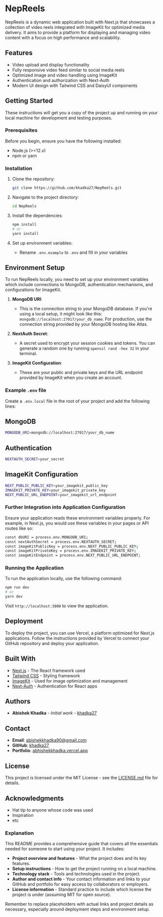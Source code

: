 # NepReels

NepReels is a dynamic web application built with Next.js that showcases a collection of video reels integrated with ImageKit for optimized media delivery. It aims to provide a platform for displaying and managing video content with a focus on high performance and scalability.

## Features

- Video upload and display functionality
- Fully responsive video feed similar to social media reels
- Optimized image and video handling using ImageKit
- Authentication and authorization with Next-Auth
- Modern UI design with Tailwind CSS and DaisyUI components

## Getting Started

These instructions will get you a copy of the project up and running on your local machine for development and testing purposes.

### Prerequisites

Before you begin, ensure you have the following installed:

- Node.js (>=12.x)
- npm or yarn

### Installation

1. Clone the repository:

   ```bash
   git clone https://github.com/khadka27/NepReels.git
   ```

2. Navigate to the project directory:
   ```bash
   cd NepReels
   ```
3. Install the dependencies:
   ```bash
   npm install
   # or
   yarn install
   ```
4. Set up environment variables:
   - Rename `.env.example` to `.env` and fill in your variables

## Environment Setup

To run NepReels locally, you need to set up your environment variables which include connections to MongoDB, authentication mechanisms, and configurations for ImageKit.

1. **MongoDB URI**:

   - This is the connection string to your MongoDB database. If you're using a local setup, it might look like this: `mongodb://localhost:27017/your_db_name`. For production, use the connection string provided by your MongoDB hosting like Atlas.

2. **NextAuth Secret**:

   - A secret used to encrypt your session cookies and tokens. You can generate a random one by running `openssl rand -hex 32` in your terminal.

3. **ImageKit Configuration**:
   - These are your public and private keys and the URL endpoint provided by ImageKit when you create an account.

### Example `.env` file

Create a `.env.local` file in the root of your project and add the following lines:

## MongoDB

```bash
MONGODB_URI=mongodb://localhost:27017/your_db_name
```

## Authentication

```bash
NEXTAUTH_SECRET=your_secret

```

## ImageKit Configuration

```bash
NEXT_PUBLIC_PUBLIC_KEY=your_imagekit_public_key
IMAGEKIT_PRIVATE_KEY=your_imagekit_private_key
NEXT_PUBLIC_URL_ENDPOINT=your_imagekit_url_endpoint
```

### Further Integration into Application Configuration

Ensure your application reads these environment variables properly. For example, in Next.js, you would use these variables in your pages or API routes like so:

```bash
const dbURI = process.env.MONGODB_URI;
const nextAuthSecret = process.env.NEXTAUTH_SECRET;
const imageKitPublicKey = process.env.NEXT_PUBLIC_PUBLIC_KEY;
const imageKitPrivateKey = process.env.IMAGEKIT_PRIVATE_KEY;
const imageKitEndpoint = process.env.NEXT_PUBLIC_URL_ENDPOINT;
```

### Running the Application

To run the application locally, use the following command:

```bash
npm run dev
# or
yarn dev
```

Visit `http://localhost:3000` to view the application.

## Deployment

To deploy the project, you can use Vercel, a platform optimized for Next.js applications. Follow the instructions provided by Vercel to connect your GitHub repository and deploy your application.

## Built With

- [Next.js](https://nextjs.org/) - The React framework used
- [Tailwind CSS](https://tailwindcss.com/) - Styling framework
- [ImageKit](https://www.imagekit.io/) - Used for image optimization and management
- [Next-Auth](https://next-auth.js.org/) - Authentication for React apps

## Authors

- **Abishek Khadka** - _Initial work_ - [khadka27](https://github.com/khadka27)

## Contact

- **Email**: abishekkhadka90@gmail.com
- **GitHub**: [khadka27](https://github.com/khadka27)
- **Portfolio**: [abhishekkhadka.vercel.app](https://abhishekkhadka.vercel.app)

## License

This project is licensed under the MIT License - see the [LICENSE.md](LICENSE.md) file for details.

## Acknowledgments

- Hat tip to anyone whose code was used
- Inspiration
- etc

### Explanation

This README provides a comprehensive guide that covers all the essentials needed for someone to start using your project. It includes:

- **Project overview and features** - What the project does and its key features.
- **Setup instructions** - How to get the project running on a local machine.
- **Technology stack** - Tools and technologies used in the project.
- **Author and contact info** - Your contact information and links to your GitHub and portfolio for easy access by collaborators or employers.
- **License information** - Standard practice to include which license the project is under (assuming MIT for open source).

Remember to replace placeholders with actual links and project details as necessary, especially around deployment steps and environment setup.
